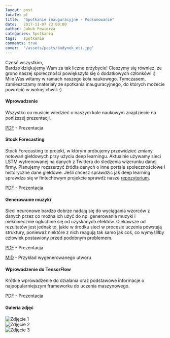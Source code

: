 ```yaml
---
layout: post
locale: pl
title:  "Spotkanie inauguracyjne - Podsumowanie"
date:   2017-11-07 23:00:00
author: Jakub Powierza
categories: Spotkania
tags:	spotkanie
comments: true
cover:  "/assets/posts/budynek_eti.jpg"
---
```


Cześć wszystkim,  
Bardzo dziękujemy Wam za tak liczne przybycie! Cieszymy się również, że grono naszej społeczności powiększyło się o dodatkowych
członków! :) Mile Was witamy w ramach naszego koła naukowego. Tymczasem, zamieszczamy materiały ze spotkania inauguracyjnego, do
których możecie powrócić w wolnej chwili :)

#### Wprowadzenie
Wszystko co musicie wiedzieć o naszym kole naukowym znajdziecie na poniższej prezentacji.

[<i class="fa fa-file-pdf-o" aria-hidden="true"></i> PDF](/pliki/pdf/2017-11-07-spotkanie-inauguracyjne-podsumowanie/Wprowadzenie.pdf) - Prezentacja

#### Stock Forecasting
Stock Forecasting to projekt, w którym próbujemy przewidzieć zmiany notowań giełdowych przy użyciu deep learningu. Aktualnie
używamy sieci LSTM wytrenowanej na danych z Twittera do śledzenia wizerunku danej firmy. Planujemy rozszerzyć źródła danych o
inne portale społecznościowe i historyczne dane giełdowe. Jeśli chcesz sprawdzić jak deep learning sprawdza się w fintechowym
projekcie sprawdź nasze [repozytorium](https://github.com/jakubkarczewski/SentimNet).

[<i class="fa fa-file-pdf-o" aria-hidden="true"></i> PDF](/pliki/pdf/2017-11-07-spotkanie-inauguracyjne-podsumowanie/StockForecasting.pdf) - Prezentacja

#### Generowanie muzyki
Sieci neuronowe bardzo dobrze nadają się do wyciągania wzorców z danych przez co można ich użyć do np. generowania muzyki i
niekoniecznie ogłuchnie się od uzyskanych efektów. Ciekawsze od rezultatów jest jednak to, jakie w środku sieci w procesie
uczenia powstają struktury, ponieważ niektóre z nich reagują tak samo jak coś, co wymyśliłby człowiek postawiony przed podobnym
problemem.

[<i class="fa fa-file-pdf-o" aria-hidden="true"></i> PDF](/pliki/pdf/2017-11-07-spotkanie-inauguracyjne-podsumowanie/GenerowanieMuzyki.pdf) - Prezentacja

[<i class="fa fa-file-audio-o" aria-hidden="true"></i> MID](/pliki/mid/2017-11-07-spotkanie-inauguracyjne-podsumowanie/GenerowanieMuzyki.mid) - Przykład wygenerowanego utworu

#### Wprowadzenie do TensorFlow
Krótkie wprowadzenie do działania oraz podstawowe informacje o najpopularniejszym frameworku do uczenia maszynowego.

[<i class="fa fa-file-pdf-o" aria-hidden="true"></i> PDF](/pliki/pdf/2017-11-07-spotkanie-inauguracyjne-podsumowanie/TensorFlow.pdf) - Prezentacja

#### Galeria zdjęć
![Zdjęcie 1](/pliki/jpg/2017-11-07-spotkanie-inauguracyjne-podsumowanie/Image1.jpg)  
![Zdjęcie 2](/pliki/jpg/2017-11-07-spotkanie-inauguracyjne-podsumowanie/Image2.jpg)  
![Zdjęcie 3](/pliki/jpg/2017-11-07-spotkanie-inauguracyjne-podsumowanie/Image3.jpg)  
